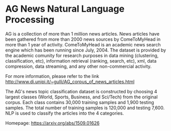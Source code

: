 # AG News Natural Language Processing

AG is a collection of more than 1 million news articles. News articles have been gathered from more than 2000 news sources by ComeToMyHead in more than 1 year of activity. ComeToMyHead is an academic news search engine which has been running since July, 2004. The dataset is provided by the academic comunity for research purposes in data mining (clustering, classification, etc), information retrieval (ranking, search, etc), xml, data compression, data streaming, and any other non-commercial activity.

For more information, please refer to the link http://www.di.unipi.it/~gulli/AG_corpus_of_news_articles.html

The AG's news topic classification dataset is constructed by choosing 4 largest classes (World, Sports, Business, and Sci/Tech) from the original corpus. Each class contains 30,000 training samples and 1,900 testing samples. The total number of training samples is 120,000 and testing 7,600. NLP is used to classify the articles into the 4 categories.

Homepage: https://arxiv.org/abs/1509.01626
